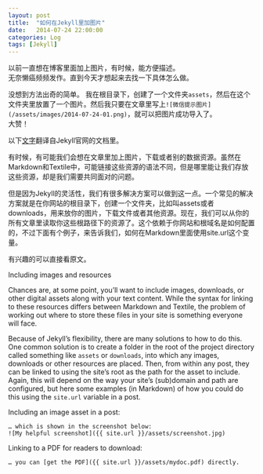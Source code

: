 ```yaml
---
layout: post
title:  "如何在Jekyll里加图片"
date:   2014-07-24 22:00:00
categories: Log
tags: [Jekyll]
---
```


以前一直想在博客里面加上图片，有时候，能方便描述。  
无奈懒癌频频发作。直到今天才想起来去找一下具体怎么做。

没想到方法出奇的简单。
我在根目录下，创建了一个文件夹`assets`，然后在这个文件夹里放置了一个图片。然后我只要在文章里写上`![微信提示图片](/assets/images/2014-07-24-01.png)`，就可以把图片成功导入了。  
大赞！

以下[文字](http://jekyllrb.com/docs/posts/)翻译自Jekyll官网的文档里。 

有时候，有可能我们会想在文章里加上图片，下载或者别的数据资源。虽然在Markdown和Textile中，可能链接这些资源的语法不同，但是哪里能让我们存放这些资源，却是我们需要共同面对的问题。
	
但是因为Jekyll的灵活性，我们有很多解决方案可以做到这一点。一个常见的解决方案就是在你网站的根目录下，创建一个文件夹，比如叫assets或者downloads，用来放你的图片，下载文件或者其他资源。现在，我们可以从你的所有文章里读取你这些根路径下的资源了。这个依赖于你网站和根域名是如何配置的，不过下面有个例子，来告诉我们，如何在Markdown里面使用site.url这个变量。
 
有兴趣的可以直接看原文。  

Including images and resources

Chances are, at some point, you’ll want to include images, downloads, or other digital assets along with your text content. While the syntax for linking to these resources differs between Markdown and Textile, the problem of working out where to store these files in your site is something everyone will face.

Because of Jekyll’s flexibility, there are many solutions to how to do this. One common solution is to create a folder in the root of the project directory called something like `assets` or `downloads`, into which any images, downloads or other resources are placed. Then, from within any post, they can be linked to using the site’s root as the path for the asset to include. Again, this will depend on the way your site’s (sub)domain and path are configured, but here some examples (in Markdown) of how you could do this using the `site.url` variable in a post.

Including an image asset in a post:
	
	… which is shown in the screenshot below:
	![My helpful screenshot]({{ site.url }}/assets/screenshot.jpg)  

Linking to a PDF for readers to download:
	
	… you can [get the PDF]({{ site.url }}/assets/mydoc.pdf) directly.
